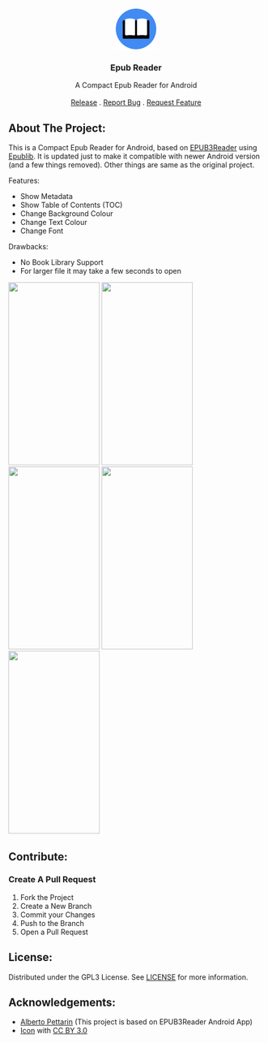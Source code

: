 <br/>
<p align="center">
  <a href="https://github.com/WirelessAlien/EpubReader">
    <img src="https://github.com/WirelessAlien/EpubReader/blob/master/app/src/main/res/drawable/logo.png" alt="Logo" width="80" height="80">
  </a>

  <h3 align="center">Epub Reader </h3>

  <p align="center">
    A Compact Epub Reader for Android 
    <br/>
    <br/>
    <a href="https://github.com/WirelessAlien/EpubReader/releases/tag/v1.0">Release</a>
    .
    <a href="https://github.com/WirelessAlien/EpubReader/issues">Report Bug</a>
    .
    <a href="https://github.com/WirelessAlien/EpubReader/issues">Request Feature</a>
  </p>

## About The Project:

This is a Compact Epub Reader for Android, based on [EPUB3Reader](https://github.com/pettarin/epub3reader) using [Epublib](https://github.com/psiegman/epublib). It is updated just to make it compatible with newer Android version (and a few things removed). Other things are same as the original project.

Features:

* Show Metadata
* Show Table of Contents (TOC)
* Change Background Colour 
* Change Text Colour 
* Change Font

Drawbacks:

* No Book Library Support
* For larger file it may take a few seconds to open

<img src="https://github.com/WirelessAlien/EpubReader/assets/121420261/668299f8-f3fb-463b-bad0-0545856c580d" width="180" height="360" />
<img src="https://github.com/WirelessAlien/EpubReader/assets/121420261/f24a7ef3-b951-4737-a51e-d4de2ce30cf2" width="180" height="360" />
<img src="https://github.com/WirelessAlien/EpubReader/assets/121420261/cd05d45d-8bac-44e0-8b79-24ff50f03b96" width="180" height="360" />
<img src="https://github.com/WirelessAlien/EpubReader/assets/121420261/0e5dff95-146f-4b70-98ad-de3b0f51c210" width="180" height="360" />
<img src="https://github.com/WirelessAlien/EpubReader/assets/121420261/da43190e-9868-4157-8aa0-21b8c27b358a" width="180" height="360" />

## Contribute:


### Create A Pull Request

1. Fork the Project
2. Create a New Branch
3. Commit your Changes
4. Push to the Branch
5. Open a Pull Request

## License:

Distributed under the GPL3 License. See [LICENSE](https://github.com/WirelessAlien/EpubReader/blob/master/LICENSE) for more information.

## Acknowledgements:

* [Alberto Pettarin](https://github.com/pettarin) (This project is based on EPUB3Reader Android App)
* [Icon](https://www.iconfinder.com/Neuroheat) with [CC BY 3.0](https://creativecommons.org/licenses/by/3.0/)
